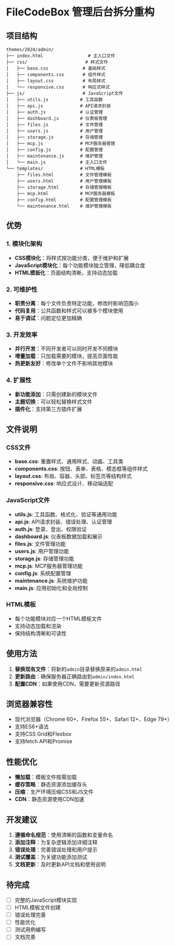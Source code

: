 # FileCodeBox 管理后台拆分重构

## 项目结构

```
themes/2024/admin/
├── index.html                 # 主入口文件
├── css/                      # 样式文件
│   ├── base.css             # 基础样式
│   ├── components.css       # 组件样式
│   ├── layout.css           # 布局样式
│   └── responsive.css       # 响应式样式
├── js/                      # JavaScript文件
│   ├── utils.js            # 工具函数
│   ├── api.js              # API请求封装
│   ├── auth.js             # 认证管理
│   ├── dashboard.js        # 仪表板管理
│   ├── files.js            # 文件管理
│   ├── users.js            # 用户管理
│   ├── storage.js          # 存储管理
│   ├── mcp.js              # MCP服务器管理
│   ├── config.js           # 配置管理
│   ├── maintenance.js      # 维护管理
│   └── main.js             # 主入口文件
└── templates/              # HTML模板
    ├── files.html          # 文件管理模板
    ├── users.html          # 用户管理模板
    ├── storage.html        # 存储管理模板
    ├── mcp.html            # MCP服务器模板
    ├── config.html         # 配置管理模板
    └── maintenance.html    # 维护管理模板
```

## 优势

### 1. 模块化架构
- **CSS模块化**：将样式按功能分类，便于维护和扩展
- **JavaScript模块化**：每个功能模块独立管理，降低耦合度
- **HTML模板化**：页面结构清晰，支持动态加载

### 2. 可维护性
- **职责分离**：每个文件负责特定功能，修改时影响范围小
- **代码复用**：公共函数和样式可以被多个模块使用
- **易于调试**：问题定位更加精确

### 3. 开发效率
- **并行开发**：不同开发者可以同时开发不同模块
- **增量加载**：只加载需要的模块，提高页面性能
- **热更新友好**：修改单个文件不影响其他模块

### 4. 扩展性
- **新功能添加**：只需创建新的模块文件
- **主题切换**：可以轻松替换样式文件
- **插件化**：支持第三方插件扩展

## 文件说明

### CSS文件
- **base.css**: 重置样式、通用样式、动画、工具类
- **components.css**: 按钮、表单、表格、模态框等组件样式
- **layout.css**: 布局、容器、头部、标签页等结构样式
- **responsive.css**: 响应式设计、移动端适配

### JavaScript文件
- **utils.js**: 工具函数、格式化、验证等通用功能
- **api.js**: API请求封装、错误处理、认证管理
- **auth.js**: 登录、登出、权限验证
- **dashboard.js**: 仪表板数据加载和展示
- **files.js**: 文件管理功能
- **users.js**: 用户管理功能
- **storage.js**: 存储管理功能
- **mcp.js**: MCP服务器管理功能
- **config.js**: 系统配置管理
- **maintenance.js**: 系统维护功能
- **main.js**: 应用初始化和全局控制

### HTML模板
- 每个功能模块对应一个HTML模板文件
- 支持动态加载和渲染
- 保持结构清晰和可读性

## 使用方法

1. **替换现有文件**：将新的`admin`目录替换原来的`admin.html`
2. **更新路由**：确保服务器正确路由到`admin/index.html`
3. **配置CDN**：如果使用CDN，需要更新资源路径

## 浏览器兼容性

- 现代浏览器（Chrome 60+、Firefox 55+、Safari 12+、Edge 79+）
- 支持ES6+语法
- 支持CSS Grid和Flexbox
- 支持fetch API和Promise

## 性能优化

- **懒加载**：模板文件按需加载
- **缓存策略**：静态资源添加缓存头
- **压缩**：生产环境压缩CSS和JS文件
- **CDN**：静态资源使用CDN加速

## 开发建议

1. **遵循命名规范**：使用清晰的函数和变量命名
2. **添加注释**：为复杂逻辑添加详细注释
3. **错误处理**：完善错误处理和用户提示
4. **测试覆盖**：为关键功能添加测试
5. **文档更新**：及时更新API文档和使用说明

## 待完成

- [ ] 完整的JavaScript模块实现
- [ ] HTML模板文件创建
- [ ] 错误处理完善
- [ ] 性能优化
- [ ] 测试用例编写
- [ ] 文档完善
